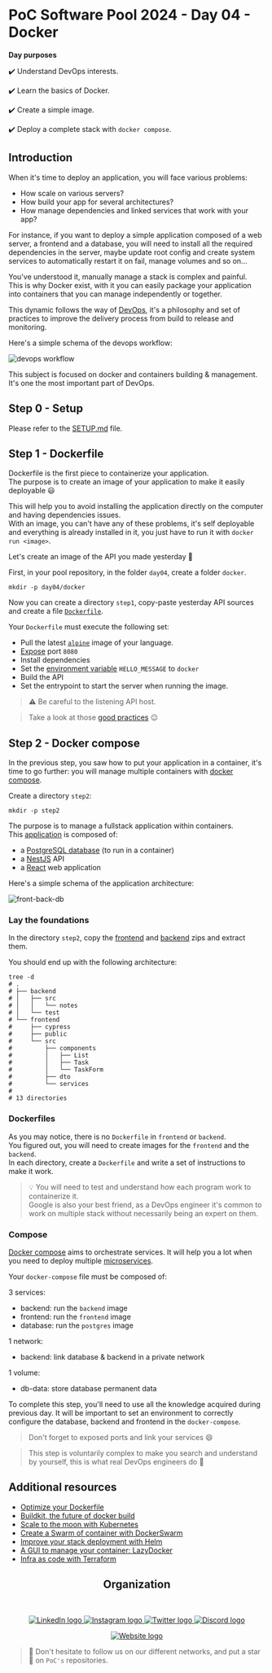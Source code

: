# PoC Software Pool 2024 - Day 04 - Docker

**Day purposes**

✔️ Understand DevOps interests.

✔️ Learn the basics of Docker.

✔️ Create a simple image.

✔️ Deploy a complete stack with `docker compose`.

## Introduction

When it's time to deploy an application, you will face various problems:
- How scale on various servers?
- How build your app for several architectures?
- How manage dependencies and linked services that work with your app?

For instance, if you want to deploy a simple application composed of a web 
server, a frontend and a database, you will need to install all the
required dependencies in the server, maybe update root config and create
system services to automatically restart it on fail, manage volumes and so on...

You've understood it, manually manage a stack is complex and painful.<br>
This is why Docker exist, with it you can easily package your application
into containers that you can manage independently or together.

This dynamic follows the way of [DevOps](https://aws.amazon.com/devops/what-is-devops/),
it's a philosophy and set of practices to improve the delivery process from
build to release and monitoring.

Here's a simple schema of the devops workflow:

![devops workflow](../../.github/assets/software_devops_workflow.jpeg)

This subject is focused on docker and containers building & management. It's
one the most important part of DevOps.

## Step 0 - Setup

Please refer to the [SETUP.md](./SETUP.md) file.

## Step 1 - Dockerfile

Dockerfile is the first piece to containerize your application.<br>
The purpose is to create an image of your application to make it easily
deployable 😃

This will help you to avoid installing the application directly on the
computer and having dependencies issues.<br>
With an image, you can't have any of these problems, it's self deployable and
everything is already installed in it, you just have to run it with
`docker run <image>`.

Let's create an image of the API you made yesterday 🚀

First, in your pool repository, in the folder `day04`, create a folder `docker`.

```shell
mkdir -p day04/docker
```

Now you can create a directory `step1`, copy-paste yesterday API
sources and create a file [`Dockerfile`](https://docs.docker.com/engine/reference/builder/).

Your `Dockerfile` must execute the following set:
- Pull the latest [`alpine`](https://nickjanetakis.com/blog/the-3-biggest-wins-when-using-alpine-as-a-base-docker-image)
image of your language.
- [Expose](https://docs.docker.com/engine/reference/builder/#expose) port `8080`
- Install dependencies
- Set the [environment variable](https://docs.docker.com/engine/reference/builder/#env)
`HELLO_MESSAGE` to `docker`
- Build the API
- Set the entrypoint to start the server when running the image.

> ⚠️ Be careful to the listening API host.

> Take a look at those [good practices](https://docs.docker.com/develop/develop-images/dockerfile_best-practices/) 😉

## Step 2 - Docker compose

In the previous step, you saw how to put your application in a container,
it's time to go further: you will manage multiple containers with
[docker compose](https://docs.docker.com/compose/).

Create a directory `step2`:

```shell
mkdir -p step2
```

The purpose is to manage a fullstack application within containers.<br>
This [application](./resources) is composed of:
- a [PostgreSQL database](https://www.postgresql.org) (to run in a container)
- a [NestJS](https://nestjs.com) API
- a [React](https://reactjs.org) web application

Here's a simple schema of the application architecture:

![front-back-db](../../.github/assets/software-micro-services.png)

### Lay the foundations

In the directory `step2`, copy the [frontend](./resources/frontend.zip)
and [backend](./resources/backend.zip) zips and extract them.

You should end up with the following architecture:

```shell
tree -d
# .
# ├── backend
# │   ├── src
# │   │   └── notes
# │   └── test
# └── frontend
#     ├── cypress
#     ├── public
#     └── src
#         ├── components
#         │   ├── List
#         │   ├── Task
#         │   └── TaskForm
#         ├── dto
#         └── services
#
# 13 directories
```

### Dockerfiles

As you may notice, there is no `Dockerfile` in `frontend` or `backend`.<br>
You figured out, you will need to create images for the `frontend` and the `backend`.<br>
In each directory, create a `Dockerfile` and write a set of instructions to
make it work.

> 💡 You will need to test and understand how each program work to containerize it.<br>
> Google is also your best friend, as a DevOps engineer it's common to
> work on multiple stack without necessarily being an expert on them.

### Compose

[Docker compose](https://docs.docker.com/compose/compose-file/) aims to
orchestrate services. It will help you a lot when you need to deploy
multiple [microservices](https://aws.amazon.com/microservices/).

Your `docker-compose` file must be composed of:

3 services:
- backend: run the `backend` image
- frontend: run the `frontend` image
- database: run the `postgres` image

1 network:
- backend: link database & backend in a private network

1 volume:
- db-data: store database permanent data

To complete this step, you'll need to use all the knowledge acquired during
previous day. It will be important to set an environment to correctly
configure the database, backend and frontend in the `docker-compose`.

> Don't forget to exposed ports and link your services 😄

> This step is voluntarily complex to make you search and understand
> by yourself, this is what real DevOps engineers do 🚀

## Additional resources

- [Optimize your Dockerfile](https://medium.com/@tonistiigi/faster-multi-platform-builds-dockerfile-cross-compilation-guide-part-1-ec087c719eaf)
- [Buildkit, the future of docker build](https://github.com/moby/buildkit)
- [Scale to the moon with Kubernetes](https://kubernetes.io)
- [Create a Swarm of container with DockerSwarm](https://docs.docker.com/engine/swarm/)
- [Improve your stack deployment with Helm](https://helm.sh)
- [A GUI to manage your container: LazyDocker](https://github.com/jesseduffield/lazydocker)
- [Infra as code with Terraform](https://registry.terraform.io)

<h2 align=center>
Organization
</h2>
<br/>
<p align='center'>
    <a href="https://www.linkedin.com/company/pocinnovation/mycompany/">
        <img src="https://img.shields.io/badge/LinkedIn-0077B5?style=for-the-badge&logo=linkedin&logoColor=white" alt="LinkedIn logo">
    </a>
    <a href="https://www.instagram.com/pocinnovation/">
        <img src="https://img.shields.io/badge/Instagram-E4405F?style=for-the-badge&logo=instagram&logoColor=white" alt="Instagram logo"
>
    </a>
    <a href="https://twitter.com/PoCInnovation">
        <img src="https://img.shields.io/badge/Twitter-1DA1F2?style=for-the-badge&logo=twitter&logoColor=white" alt="Twitter logo">
    </a>
    <a href="https://discord.com/invite/Yqq2ADGDS7">
        <img src="https://img.shields.io/badge/Discord-7289DA?style=for-the-badge&logo=discord&logoColor=white" alt="Discord logo">
    </a>
</p>
<p align=center>
    <a href="https://www.poc-innovation.fr/">
        <img src="https://img.shields.io/badge/WebSite-1a2b6d?style=for-the-badge&logo=GitHub Sponsors&logoColor=white" alt="Website logo">
    </a>
</p>

> 🚀 Don't hesitate to follow us on our different networks, and put a star 🌟 on `PoC's` repositories.
